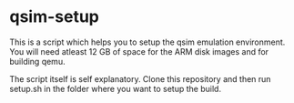 qsim-setup
==========

This is a script which helps you to setup the qsim emulation environment. You
will need atleast 12 GB of space for the ARM disk images and for building qemu.

The script itself is self explanatory. Clone this repository and then run
setup.sh in the folder where you want to setup the build.
